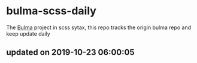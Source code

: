 # bulma-scss-daily

The [Bulma](https://bulma.io/) project in scss sytax, this repo tracks the origin bulma repo and keep update daily

## updated on 2019-10-23 06:00:05
